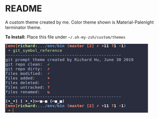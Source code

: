 # README

A custom theme created by me. Color theme shown is Material-Palenight terminator theme.

**To Install:** Place this file under `~/.oh-my-zsh/custom/themes`

![showcase.png](showcase.png)
